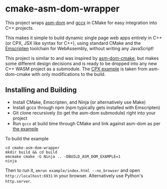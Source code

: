 # cmake-asm-dom-wrapper

This project wraps [asm-dom](https://github.com/mbasso/asm-dom) and [gccx](https://github.com/mbasso/gccx) in CMake for easy integration into C++ projects.

This makes it simple to build dynamic single page web apps entirely in C++ (or CPX, JSX like syntax for C++), using standard CMake and the [Emscripten](https://emscripten.org/) toolchain for WebAssembly, without writing any JavaScript!

This project is similar to and was inspired by [asm-dom-cmake](https://github.com/ArthurSonzogni/asm-dom-cmake), but makes some different design decisions and is ready to be dropped into any new C++ WASM project as a submodule.
The [CPX example](example/) is taken from asm-dom-cmake with only modifications to the build.

## Installing and Building
* Install CMake, Emscripten, and Ninja (or alternatively use Make) 
* Install gccx through npm (npm typically gets installed with Emscripten)
* Git clone recursively (to get the asm-dom submodule) right into your project
* Run `gccx` at build time through CMake and link against asm-dom as per [the example](example/CMakeLists.txt)

To build the example
```
cd cmake-asm-dom-wrapper
mkdir build && cd build
emcmake cmake -G Ninja .. -DBUILD_ASM_DOM_EXAMPLE=1
ninja
```
Then to run it, `emrun example/index.html --no_browser` and open `http://localhost:6931` in your browser. Alternatively use Python's `http.server`.
